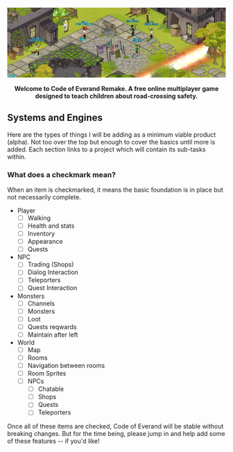 <p align="center">
  <img src="https://github.com/HaywoodSolutions/code-of-everand/raw/master/media/cover.jpeg"/>
</p>

<p align="center">
  <strong>Welcome to Code of Everand Remake. A free online multiplayer game designed to teach children about road-crossing safety.</strong>
</p>

## Systems and Engines

Here are the types of things I will be adding as a minimum viable product (alpha). Not too over the top but enough to cover the basics until more is added. Each section links to a project which will contain its sub-tasks within.

### What does a checkmark mean?

When an item is checkmarked, it means the basic foundation is in place but not necessarily complete.


- Player
  - [ ] Walking
  - [ ] Health and stats
  - [ ] Inventory
  - [ ] Appearance
  - [ ] Quests
- NPC
  - [ ] Trading (Shops)
  - [ ] Dialog Interaction
  - [ ] Teleporters
  - [ ] Quest Interaction
- Monsters
  - [ ] Channels
  - [ ] Monsters
  - [ ] Loot
  - [ ] Quests reqwards
  - [ ] Maintain after left
- World
  - [ ] Map
  - [ ] Rooms
  - [ ] Navigation between rooms
  - [ ] Room Sprites
  - [ ] NPCs
    - [ ] Chatable
    - [ ] Shops
    - [ ] Quests
    - [ ] Teleporters

Once all of these items are checked, Code of Everand will be stable without breaking changes. But for the time being, please jump in and help add some of these features -- if you'd like!